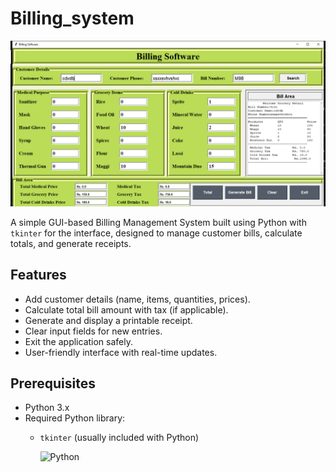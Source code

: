 # Billing_system
 <div align="center">
  <img src="1230.PNG" alt="DevOpsShack Banner">
</div>

A simple GUI-based Billing Management System built using Python with `tkinter` for the interface, designed to manage customer bills, calculate totals, and generate receipts.

## Features
- Add customer details (name, items, quantities, prices).
- Calculate total bill amount with tax (if applicable).
- Generate and display a printable receipt.
- Clear input fields for new entries.
- Exit the application safely.
- User-friendly interface with real-time updates.

## Prerequisites
- Python 3.x
- Required Python library:
  - `tkinter` (usually included with Python)
    
    ![Python](https://img.shields.io/badge/python-3670A0?style=for-the-badge&logo=python&logoColor=ffdd54) 
